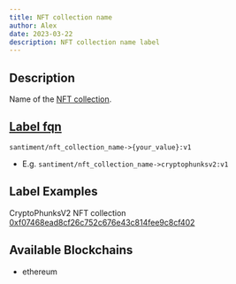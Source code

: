 ```yaml
---
title: NFT collection name
author: Alex
date: 2023-03-22
description: NFT collection name label
---
```


## Description

Name of the [NFT collection](/labels/nft-collection).

## [Label fqn](/labels/label-fqn)

`santiment/nft_collection_name->{your_value}:v1`

- E.g. `santiment/nft_collection_name->cryptophunksv2:v1`

## Label Examples

CryptoPhunksV2 NFT collection [0xf07468ead8cf26c752c676e43c814fee9c8cf402](https://etherscan.io/token/0xf07468ead8cf26c752c676e43c814fee9c8cf402)


## Available Blockchains

* ethereum
